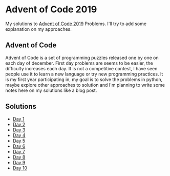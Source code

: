 # Advent of Code 2019

My solutions to [Advent of Code 2019](https://adventofcode.com/) Problems. I'll try to add some explanation on my approaches.

## Advent of Code

Advent of Code is a set of programming puzzles released one by one on each day of december. First day problems are seems to be easier, the difficulty increases each day. It is not a competitive contest, I have seen people use it to learn a new language or try new programming practices. It is my first year participating in, my goal is to solve the problems in python, maybe explore other approaches to solution and I'm planning to write some notes here on my solutions like a blog post. 

## Solutions

- [Day 1](day01)
- [Day 2](day02)
- [Day 3](day03)
- [Day 4](day04)
- [Day 5](day05)
- [Day 6](day06)
- [Day 7](day07)
- [Day 8](day08)
- [Day 9](day09)
- [Day 10](day10)